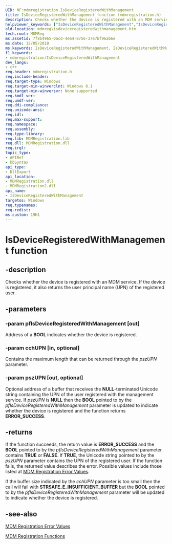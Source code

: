 ```yaml
---
UID: NF:mdmregistration.IsDeviceRegisteredWithManagement
title: IsDeviceRegisteredWithManagement function (mdmregistration.h)
description: Checks whether the device is registered with an MDM service.helpviewer_keywords: ["IsDeviceRegisteredWithManagement","IsDeviceRegisteredWithManagement function [MDM Registration]","mdmreg.isdeviceregisteredwithmanagement","mdmregistration/IsDeviceRegisteredWithManagement"]
old-location: mdmreg\isdeviceregisteredwithmanagement.htm
tech.root: MDMReg
ms.assetid: 7f8b4965-0acd-4e64-8756-37e7bf96ab6e
ms.date: 12/05/2018
ms.keywords: IsDeviceRegisteredWithManagement, IsDeviceRegisteredWithManagement function [MDM Registration], mdmreg.isdeviceregisteredwithmanagement, mdmregistration/IsDeviceRegisteredWithManagement
f1_keywords:
- mdmregistration/IsDeviceRegisteredWithManagement
dev_langs:
- c++
req.header: mdmregistration.h
req.include-header: 
req.target-type: Windows
req.target-min-winverclnt: Windows 8.1
req.target-min-winversvr: None supported
req.kmdf-ver: 
req.umdf-ver: 
req.ddi-compliance: 
req.unicode-ansi: 
req.idl: 
req.max-support: 
req.namespace: 
req.assembly: 
req.type-library: 
req.lib: MDMRegistration.lib
req.dll: MDMRegistration.dll
req.irql: 
topic_type:
- APIRef
- kbSyntax
api_type:
- DllExport
api_location:
- MDMRegistration.dll
- MDMRegistration2.dll
api_name:
- IsDeviceRegisteredWithManagement
targetos: Windows
req.typenames: 
req.redist: 
ms.custom: 19H1
---
```


# IsDeviceRegisteredWithManagement function


## -description


Checks whether the device is registered with an MDM service. If the device is registered, 
    it also returns the user principal name (UPN) of the registered user.


## -parameters




### -param pfIsDeviceRegisteredWithManagement [out]

Address of a <b>BOOL</b> indicates whether the device is registered.


### -param cchUPN [in, optional]

Contains the maximum length that can be returned through the <i>pszUPN</i> 
      parameter.


### -param pszUPN [out, optional]

Optional address of a buffer that receives the  <b>NULL</b>-terminated Unicode string 
      containing the UPN of the user registered with the management service. If <i>pszUPN</i> is 
      <b>NULL</b> then the <b>BOOL</b> pointed to by the 
      <i>pfIsDeviceRegisteredWithManagement</i> parameter is updated to indicate whether the device 
      is registered and the function returns <b>ERROR_SUCCESS</b>.


## -returns



If the function succeeds, the return value is <b>ERROR_SUCCESS</b> and the 
       <b>BOOL</b> pointed to by the 
       <i>pfIsDeviceRegisteredWithManagement</i> parameter contains <b>TRUE</b> 
       or <b>FALSE</b>. If <b>TRUE</b>, the Unicode string pointed to by the 
       <i>pszUPN</i> parameter contains the UPN of the registered user. If the function fails, the 
       returned value describes the error. Possible values include those listed at 
       <a href="https://docs.microsoft.com/windows/desktop/MDMReg/mdm-registration-constants">MDM Registration Error Values</a>.

If the buffer size indicated by the <i>cchUPN</i> parameter is too small then the call will fail with 
       <b>STRSAFE_E_INSUFFICIENT_BUFFER</b> but the <b>BOOL</b> pointed to by 
       the <i>pfIsDeviceRegisteredWithManagement</i> parameter will be updated to indicate whether 
       the device is registered.




## -see-also




<a href="https://docs.microsoft.com/windows/desktop/MDMReg/mdm-registration-constants">MDM Registration Error Values</a>



<a href="https://docs.microsoft.com/windows/desktop/MDMReg/mdm-registration-functions">MDM Registration Functions</a>
 

 

